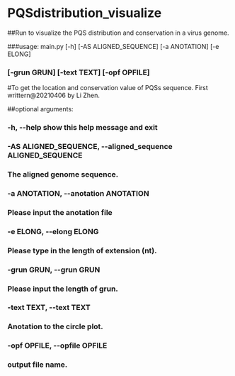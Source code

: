# PQSdistribution_visualize
##Run to visualize the PQS distribution and conservation in a virus genome.

###usage: main.py [-h] [-AS ALIGNED_SEQUENCE] [-a ANOTATION] [-e ELONG]
###              [-grun GRUN] [-text TEXT] [-opf OPFILE]

#To get the location and conservation value of PQSs sequence. First writtern@20210406 by Li Zhen.

##optional arguments:
###  -h, --help            show this help message and exit
###  -AS ALIGNED_SEQUENCE, --aligned_sequence ALIGNED_SEQUENCE 
###                        The aligned genome sequence.
###  -a ANOTATION, --anotation ANOTATION
###                        Please input the anotation file
###  -e ELONG, --elong ELONG
###                        Please type in the length of extension (nt).
###  -grun GRUN, --grun GRUN
###                        Please input the length of grun.
###  -text TEXT, --text TEXT
###                        Anotation to the circle plot.
###  -opf OPFILE, --opfile OPFILE
###                        output file name.
